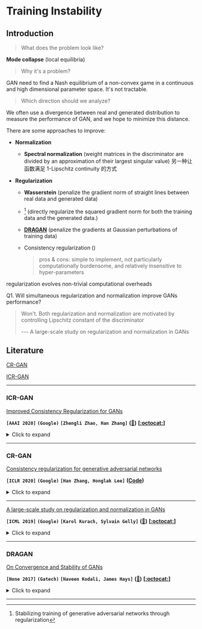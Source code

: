 # Training Instability



## Introduction

> What does the problem look like?

**Mode collapse** (local equilibria)



> Why it's a problem? 

GAN need to find a Nash equilibrium of a non-convex game in a continuous and high dimensional parameter space. It's not tractable.



> Which direction should we analyze?

We often use a divergence between real and generated distribution to measure the performance of GAN, and we hope to minimize this distance.







There are some approaches to improve:

- **Normalization**
  
  - **Spectral normalization** (weight matrices in the discriminator are divided by an approximation of their largest singular value) 另一种让函数满足 1-Lipschitz continuity 的方式
- **Regularization**
  
  - **Wasserstein** (penalize the gradient norm of straight lines between real data and generated data)
  
  - [^Roth2017] (directly regularize the squared gradient norm for both the training data and the generated data.) 
  
  - **[DRAGAN](#DRAGAN)** (penalize the gradients at Gaussian perturbations of training data) 
  
  - Consistency regularization ()
  
    > pros & cons: simple to implement, not particularly computationally burdensome, and relatively insensitive to hyper-parameters

regularization evolves non-trivial computational overheads



Q1. Will simultaneous regularization and normalization improve GANs performance?

> Won't. Both regularization and normalization are motivated by controlling Lipschitz constant of the discriminator
>
> --- A large-scale study on regularization and normalization in GANs



## Literature

[CR-GAN](#CR-GAN)

[ICR-GAN](#ICR-GAN)

---

### ICR-GAN

[Improved Consistency Regularization for GANs](https://arxiv.org/pdf/2002.04724.pdf)

**`[AAAI 2020]`**	**`(Google)`**	**`[Zhengli Zhao, Han Zhang]`**	**([:memo:]())**	**[[:octocat:](https://github.com/google/compare_gan)]**

<details><summary>Click to expand</summary><p>


![image-20201219215131885](https://raw.githubusercontent.com/yzy1996/Image-Hosting/master/20201219215132.png)

> **Summary**

They improve [CR-GAN](#CR-GAN) in two ways (apply forms of consistency regularization to the generated images, the latent vector space, and the generator):

- Balanced Consistency Regularization, in which generator samples are also augmented along with training data.
- Latent Consistency Regularization, in which draws from the prior are perturbed, and the sensitivity to those perturbations is discouraged and encouraged for the discriminator and the generator, respectively.

> **Details**

balanced consistency regularization (bCR)

</p></details>

---




### CR-GAN

[Consistency regularization for generative adversarial networks](https://arxiv.org/pdf/1910.12027.pdf)

**`[ICLR 2020]`**	**`(Google)`**	**`[Han Zhang, Honglak Lee]`**	**([Code]())**

<details><summary>Click to expand</summary><p>


> **Summary**

They propose a training stabilizer based on **consistency regularization**. In particular, they **augment data** passing into the GAN discriminator and **penalize the sensitivity** of the discriminator to these augmentations.

**Consistency regularization** is widely used in semi-supervised learning to ensure that the classifier output remains unaffected for an unlabeled example even it is augmented in semantic-preserving ways.

The pipeline is to first augment images with semantic-preserving augmentations before they are fed into the discriminator and penalize the sensitivity of the discriminator to these augmentations.

> **Details**

$T(x)$ donates a stochastic data augmentation function. $D(x)$ donates the last layer before the activation function. The proposed regularization is given by
$$
\min_{D} L_{c r} = \min_{D} \|D(x)-D(T(x))\|^{2}
$$
The overall consistency regularized GAN (CR-GAN) objective is written as
$$
L_{D}^{c r}=L_{D}+\lambda L_{c r}, \quad L_{G}^{c r}=L_{G}.
$$

> **Augmentation type**

1 Gaussian Noise; 2 **Random shift & flip**; 3 Cutout; 4 Random shift & flip with cutout

The experiment shows that No.2 performs best.



</p></details>

---

[A large-scale study on regularization and normalization in GANs](https://arxiv.org/pdf/1807.04720.pdf)

**`[ICML 2019]`**	**`(Google)`**	**`[Karol Kurach, Sylvain Gelly]`**	**([:memo:]())**	**[[:octocat:](https://github.com/google/compare_gan)]**

<details><summary>Click to expand</summary><p>


**Summary**

> 

</p></details>

---

### DRAGAN

[On Convergence and Stability of GANs](https://arxiv.org/pdf/1705.07215.pdf)

**`[None 2017]`**	**`(Gatech)`**	**`[Naveen Kodali, James Hays]`**	**([:memo:]())**	**[[:octocat:](https://github.com/kodalinaveen3/DRAGAN)]**

<details><summary>Click to expand</summary><p>


> **Summary**

They find local equilibria often exhibit sharp gradients of the discriminator function around some real data points. So they use a gradient penalty scheme called **DRAGAN** (Deep Regret Analytic Generative Adversarial
Networks) to avoid.

faster training, improved stability, fewer mode collapses, better model performance



> **Details**

$$
\lambda \cdot \mathbb{E}_{x \sim P_{\text {real }}, \delta \sim N_{d}(0, c I)}\left[\left\|\nabla_{\mathbf{x}} D_{\theta}(x+\delta)\right\|-k\right]^{2}
$$








</p></details>

---





[^Roth2017]: Stabilizing training of generative adversarial networks through regularization

